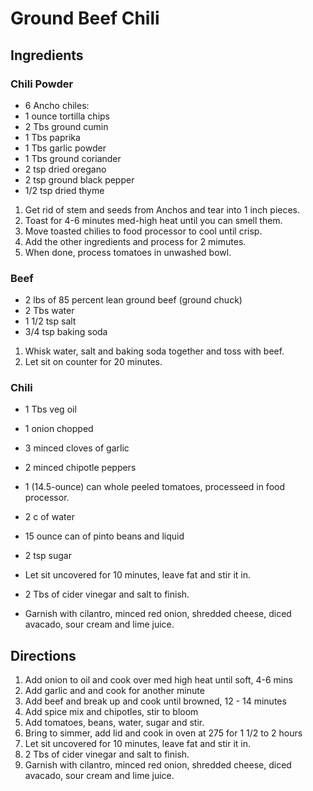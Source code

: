 # Ground Beef Chili

## Ingredients

### Chili Powder
* 6 Ancho chiles:
* 1 ounce tortilla chips
* 2 Tbs ground cumin
* 1 Tbs paprika
* 1 Tbs garlic powder
* 1 Tbs ground coriander
* 2 tsp dried oregano
* 2 tsp ground black pepper
* 1/2 tsp dried thyme

1. Get rid of stem and seeds from Anchos and tear into 1 inch pieces.
2. Toast for 4-6 minutes med-high heat until you can smell them.
3. Move toasted chilies to food processor to cool until crisp.
4. Add the other ingredients and process for 2 mimutes.
5. When done, process tomatoes in unwashed bowl.

### Beef
* 2 lbs of 85 percent lean ground beef (ground chuck)
* 2 Tbs water
* 1 1/2 tsp salt
* 3/4 tsp baking soda

1. Whisk water, salt and baking soda together and toss with beef.
2. Let sit on counter for 20 minutes.

### Chili
* 1 Tbs veg oil
* 1 onion chopped
* 3 minced cloves of garlic
* 2 minced chipotle peppers
* 1 (14.5-ounce) can whole peeled tomatoes, processeed in food processor.
* 2 c of water
* 15 ounce can of pinto beans and liquid
* 2 tsp sugar

* Let sit uncovered for 10 minutes, leave fat and stir it in.
* 2 Tbs of cider vinegar and salt to finish.
* Garnish with cilantro, minced red onion, shredded cheese, diced avacado, sour cream and lime juice.

## Directions
1. Add onion to oil and cook over med high heat until soft, 4-6 mins
2. Add garlic and and cook for another minute
3. Add beef and break up and cook until browned, 12 - 14 minutes
4. Add spice mix and chipotles, stir to bloom
5. Add tomatoes, beans, water, sugar and stir.
6. Bring to simmer, add lid and cook in oven at 275 for 1 1/2 to 2 hours
7. Let sit uncovered for 10 minutes, leave fat and stir it in.
8. 2 Tbs of cider vinegar and salt to finish.
9. Garnish with cilantro, minced red onion, shredded cheese, diced avacado, sour cream and lime juice.
